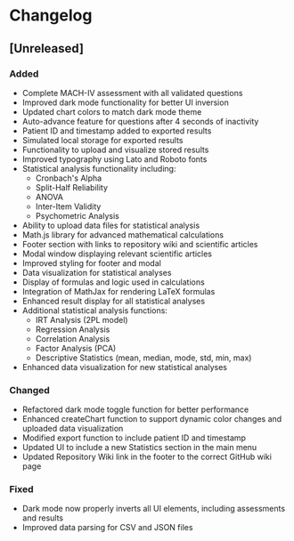 # Changelog

## [Unreleased]

### Added

- Complete MACH-IV assessment with all validated questions
- Improved dark mode functionality for better UI inversion
- Updated chart colors to match dark mode theme
- Auto-advance feature for questions after 4 seconds of inactivity
- Patient ID and timestamp added to exported results
- Simulated local storage for exported results
- Functionality to upload and visualize stored results
- Improved typography using Lato and Roboto fonts
- Statistical analysis functionality including:
  - Cronbach's Alpha
  - Split-Half Reliability
  - ANOVA
  - Inter-Item Validity
  - Psychometric Analysis
- Ability to upload data files for statistical analysis
- Math.js library for advanced mathematical calculations
- Footer section with links to repository wiki and scientific articles
- Modal window displaying relevant scientific articles
- Improved styling for footer and modal
- Data visualization for statistical analyses
- Display of formulas and logic used in calculations
- Integration of MathJax for rendering LaTeX formulas
- Enhanced result display for all statistical analyses
- Additional statistical analysis functions:
  - IRT Analysis (2PL model)
  - Regression Analysis
  - Correlation Analysis
  - Factor Analysis (PCA)
  - Descriptive Statistics (mean, median, mode, std, min, max)
- Enhanced data visualization for new statistical analyses

### Changed

- Refactored dark mode toggle function for better performance
- Enhanced createChart function to support dynamic color changes and uploaded data visualization
- Modified export function to include patient ID and timestamp
- Updated UI to include a new Statistics section in the main menu
- Updated Repository Wiki link in the footer to the correct GitHub wiki page

### Fixed

- Dark mode now properly inverts all UI elements, including assessments and results
- Improved data parsing for CSV and JSON files